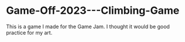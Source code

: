 # Game-Off-2023---Climbing-Game
This is a game I made for the Game Jam. I thought it would be good practice for my art.
